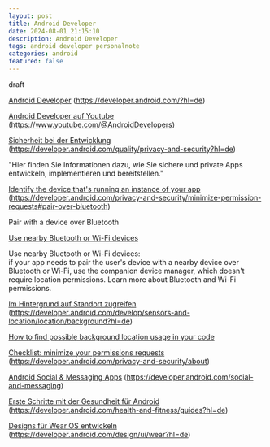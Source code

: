 ```yaml
---
layout: post
title: Android Developer
date: 2024-08-01 21:15:10
description: Android Developer
tags: android developer personalnote
categories: android
featured: false
---
```


draft 

[Android Developer]: https://developer.android.com/?hl=de "https://developer.android.com/?hl=de"
[Android Developer]
(https://developer.android.com/?hl=de)

[Android Developer auf Youtube]: https://www.youtube.com/@AndroidDevelopers "https://www.youtube.com/@AndroidDevelopers"
[Android Developer auf Youtube]
(https://www.youtube.com/@AndroidDevelopers)


[Sicherheit bei der Entwicklung]: https://developer.android.com/quality/privacy-and-security?hl=de "https://developer.android.com/quality/privacy-and-security?hl=de"
[Sicherheit bei der Entwicklung]
(https://developer.android.com/quality/privacy-and-security?hl=de)

"Hier finden Sie Informationen dazu, wie Sie sichere und private Apps entwickeln, implementieren und bereitstellen." 

[Identify the device that's running an instance of your app]: https://developer.android.com/privacy-and-security/minimize-permission-requests#pair-over-bluetooth "https://developer.android.com/privacy-and-security/minimize-permission-requests#pair-over-bluetooth"
[Identify the device that's running an instance of your app]
(https://developer.android.com/privacy-and-security/minimize-permission-requests#pair-over-bluetooth)

Pair with a device over Bluetooth

[Use nearby Bluetooth or Wi-Fi devices]: https://developer.android.com/privacy-and-security/about "https://developer.android.com/privacy-and-security/about" 
[Use nearby Bluetooth or Wi-Fi devices]

Use nearby Bluetooth or Wi-Fi devices: <br> 
if your app needs to pair the user's device with a nearby device over Bluetooth or Wi-Fi, use the companion device manager, 
which doesn't require location permissions. Learn more about Bluetooth and Wi-Fi permissions.

[Im Hintergrund auf Standort zugreifen]: https://developer.android.com/develop/sensors-and-location/location/background?hl=de "https://developer.android.com/develop/sensors-and-location/location/background?hl=de"
[Im Hintergrund auf Standort zugreifen]
(https://developer.android.com/develop/sensors-and-location/location/background?hl=de)

[How to find possible background location usage in your code]: https://www.youtube.com/watch?v=xTVeFJZQ28c "https://www.youtube.com/watch?v=xTVeFJZQ28c"
[How to find possible background location usage in your code]

[Checklist: minimize your permissions requests]: https://developer.android.com/privacy-and-security/about "https://developer.android.com/privacy-and-security/about"
[Checklist: minimize your permissions requests]
(https://developer.android.com/privacy-and-security/about)

[Android Social & Messaging Apps]: https://developer.android.com/social-and-messaging "https://developer.android.com/social-and-messaging"
[Android Social & Messaging Apps]
(https://developer.android.com/social-and-messaging)

[Erste Schritte mit der Gesundheit für Android]: https://developer.android.com/health-and-fitness/guides?hl=de "https://developer.android.com/health-and-fitness/guides?hl=de"
[Erste Schritte mit der Gesundheit für Android]
(https://developer.android.com/health-and-fitness/guides?hl=de)

[Designs für Wear OS entwickeln]: https://developer.android.com/design/ui/wear?hl=de "https://developer.android.com/design/ui/wear?hl=de"
[Designs für Wear OS entwickeln]
(https://developer.android.com/design/ui/wear?hl=de)
